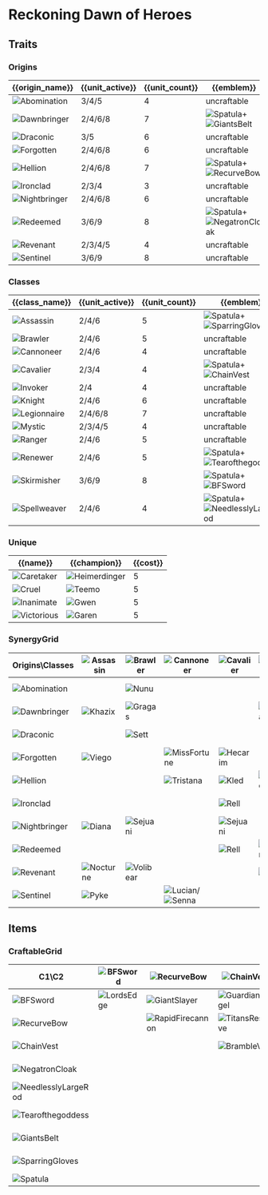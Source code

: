 # Reckoning Dawn of Heroes

## Traits
### Origins
| {{origin_name}}                                                      | {{unit_active}} | {{unit_count}} | {{emblem}}                                                                                                  | {{desc}} |
| -                                                                    | -               | -              | -                                                                                                           | -        |
| ![Abomination](../tfttraits/icon/set5.5/ShadowYoumuusGhostblade.png) | 3/4/5           | 4              | uncraftable                                                                                                 |          |
| ![Dawnbringer](../tfttraits/icon/set5.5/WarlordsBanner.png)          | 2/4/6/8         | 7              | ![Spatula](../tftitems/icon/set5.5/Spatula.png)+![GiantsBelt](../tftitems/icon/set5.5/GiantsBelt.png)       |          |
| ![Draconic](../tfttraits/icon/set5.5/DraconicEmblem.png)             | 3/5             | 6              | uncraftable                                                                                                 |          |
| ![Forgotten](../tfttraits/icon/set5.5/ShadowSwordoftheDivine.png)    | 2/4/6/8         | 6              | uncraftable                                                                                                 |          |
| ![Hellion](../tfttraits/icon/set5.5/DuelistsZeal.png)                | 2/4/6/8         | 7              | ![Spatula](../tftitems/icon/set5.5/Spatula.png)+![RecurveBow](../tftitems/icon/set5.5/RecurveBow.png)       |          |
| ![Ironclad](../tfttraits/icon/set5.5/IroncladEmblem.png)             | 2/3/4           | 3              | uncraftable                                                                                                 |          |
| ![Nightbringer](../tfttraits/icon/set5.5/ShadowWarlordsBanner.png)   | 2/4/6/8         | 6              | uncraftable                                                                                                 |          |
| ![Redeemed](../tfttraits/icon/set5.5/ElderwoodHeirloom.png)          | 3/6/9           | 8              | ![Spatula](../tftitems/icon/set5.5/Spatula.png)+![NegatronCloak](../tftitems/icon/set5.5/NegatronCloak.png) |          |
| ![Revenant](../tfttraits/icon/set5.5/ShadowElderwoodHeirloom.png)    | 2/3/4/5         | 4              | uncraftable                                                                                                 |          |
| ![Sentinel](../tfttraits/icon/set5.5/SentinelEmblem.png)             | 3/6/9           | 8              | uncraftable                                                                                                 |          |

### Classes
| {{class_name}}                                                 | {{unit_active}} | {{unit_count}} | {{emblem}}                                                                                                            | {{desc}} |
| -                                                              | -               | -              | -                                                                                                                     | -        |
| ![Assassin](../tfttraits/icon/set5.5/YoumuusGhostblade.png)    | 2/4/6           | 5              | ![Spatula](../tftitems/icon/set5.5/Spatula.png)+![SparringGloves](../tftitems/icon/set5.5/SparringGloves.png)         |          |
| ![Brawler](../tfttraits/icon/set5.5/BrawlerEmblem.png)         | 2/4/6           | 5              | uncraftable                                                                                                           |          |
| ![Cannoneer](../tfttraits/icon/set5.5/CannoneerEmblem.png)     | 2/4/6           | 4              | uncraftable                                                                                                           |          |
| ![Cavalier](../tfttraits/icon/set5.5/VanguardsCuirass.png)     | 2/3/4           | 4              | ![Spatula](../tftitems/icon/set5.5/Spatula.png)+![ChainVest](../tftitems/icon/set5.5/ChainVest.png)                   |          |
| ![Invoker](../tfttraits/icon/set5.5/InvokerEmblem.png)         | 2/4             | 4              | uncraftable                                                                                                           |          |
| ![Knight](../tfttraits/icon/set5.5/KnightEmblem.png)           | 2/4/6           | 6              | uncraftable                                                                                                           |          |
| ![Legionnaire](../tfttraits/icon/set5.5/LegionnaireEmblem.png) | 2/4/6/8         | 7              | uncraftable                                                                                                           |          |
| ![Mystic](../tfttraits/icon/set5.5/MysticEmblem.png)           | 2/3/4/5         | 4              | uncraftable                                                                                                           |          |
| ![Ranger](../tfttraits/icon/set5.5/RangerEmblem.png)           | 2/4/6           | 5              | uncraftable                                                                                                           |          |
| ![Renewer](../tfttraits/icon/set5.5/MagesCap.png)              | 2/4/6           | 5              | ![Spatula](../tftitems/icon/set5.5/Spatula.png)+![Tearofthegoddess](../tftitems/icon/set5.5/Tearofthegoddess.png)     |          |
| ![Skirmisher](../tfttraits/icon/set5.5/SwordoftheDivine.png)   | 3/6/9           | 8              | ![Spatula](../tftitems/icon/set5.5/Spatula.png)+![BFSword](../tftitems/icon/set5.5/BFSword.png)                       |          |
| ![Spellweaver](../tfttraits/icon/set5.5/MantleofDusk.png)      | 2/4/6           | 4              | ![Spatula](../tftitems/icon/set5.5/Spatula.png)+![NeedlesslyLargeRod](../tftitems/icon/set5.5/NeedlesslyLargeRod.png) |          |

### Unique
| {{name}}                                               | {{champion}}                                                  | {{cost}} |
| -                                                      | -                                                             | -        |
| ![Caretaker](../tfttraits/icon/set5.5/Caretaker.svg)   | ![Heimerdinger](../tftchampions/icon/set5.5/Heimerdinger.png) | 5        |
| ![Cruel](../tfttraits/icon/set5.5/Cruel.svg)           | ![Teemo](../tftchampions/icon/set5.5/Teemo.png)               | 5        |
| ![Inanimate](../tfttraits/icon/set5.5/Inanimate.svg)   | ![Gwen](../tftchampions/icon/set5.5/Gwen.jpg)                 | 5        |
| ![Victorious](../tfttraits/icon/set5.5/Victorious.svg) | ![Garen](../tftchampions/icon/set5.5/Garen.png)               | 5        |

### SynergyGrid
| Origins\Classes                                                      | ![Assassin](../tfttraits/icon/set5.5/YoumuusGhostblade.png) | ![Brawler](../tfttraits/icon/set5.5/BrawlerEmblem.png) | ![Cannoneer](../tfttraits/icon/set5.5/CannoneerEmblem.png)                                        | ![Cavalier](../tfttraits/icon/set5.5/VanguardsCuirass.png) | ![Invoker](../tfttraits/icon/set5.5/InvokerEmblem.png) | ![Knight](../tfttraits/icon/set5.5/KnightEmblem.png)  | ![Legionnaire](../tfttraits/icon/set5.5/LegionnaireEmblem.png)                                    | ![Mystic](../tfttraits/icon/set5.5/MysticEmblem.png)          | ![Ranger](../tfttraits/icon/set5.5/RangerEmblem.png)  | ![Renewer](../tfttraits/icon/set5.5/MagesCap.png)             | ![Skirmisher](../tfttraits/icon/set5.5/SwordoftheDivine.png)                                    | ![Spellweaver](../tfttraits/icon/set5.5/MantleofDusk.png) |
| -                                                                    | -                                                           | -                                                      | -                                                                                                 | -                                                          | -                                                      | -                                                     | -                                                                                                 | -                                                             | -                                                     | -                                                             | -                                                                                               | -                                                         |
| ![Abomination](../tfttraits/icon/set5.5/ShadowYoumuusGhostblade.png) |                                                             | ![Nunu](../tftchampions/icon/set5.5/Nunu.png)          |                                                                                                   |                                                            |                                                        |                                                       | ![Kalista](../tftchampions/icon/set5.5/Kalista.png)                                               | ![Fiddlesticks](../tftchampions/icon/set5.5/Fiddlesticks.png) |                                                       |                                                               |                                                                                                 | ![Brand](../tftchampions/icon/set5.5/Brand.png)           |
| ![Dawnbringer](../tfttraits/icon/set5.5/WarlordsBanner.png)          | ![Khazix](../tftchampions/icon/set5.5/Khazix.png)           | ![Gragas](../tftchampions/icon/set5.5/Gragas.png)      |                                                                                                   |                                                            | ![Karma](../tftchampions/icon/set5.5/Karma.png)        | ![Garen](../tftchampions/icon/set5.5/Garen.png)       | ![Riven](../tftchampions/icon/set5.5/Riven.png)                                                   |                                                               |                                                       | ![Soraka](../tftchampions/icon/set5.5/Soraka.png)             | ![Nidalee](../tftchampions/icon/set5.5/Nidalee.png)                                             |                                                           |
| ![Draconic](../tfttraits/icon/set5.5/DraconicEmblem.png)             |                                                             | ![Sett](../tftchampions/icon/set5.5/Sett.png)          |                                                                                                   |                                                            |                                                        | ![Galio](../tftchampions/icon/set5.5/Galio.png)       |                                                                                                   |                                                               | ![Ashe](../tftchampions/icon/set5.5/Ashe.png)         | ![Heimerdinger](../tftchampions/icon/set5.5/Heimerdinger.png) | ![Udyr](../tftchampions/icon/set5.5/Udyr.png)                                                   | ![Zyra](../tftchampions/icon/set5.5/Zyra.png)             |
| ![Forgotten](../tfttraits/icon/set5.5/ShadowSwordoftheDivine.png)    | ![Viego](../tftchampions/icon/set5.5/Viego.jpg)             |                                                        | ![MissFortune](../tftchampions/icon/set5.5/MissFortune.png)                                       | ![Hecarim](../tftchampions/icon/set5.5/Hecarim.jpg)        |                                                        | ![Thresh](../tftchampions/icon/set5.5/Thresh.jpg)     | ![Draven](../tftchampions/icon/set5.5/Draven.png)                                                 |                                                               | ![Vayne](../tftchampions/icon/set5.5/Vayne.png)       |                                                               | ![Viego](../tftchampions/icon/set5.5/Viego.jpg)                                                 |                                                           |
| ![Hellion](../tfttraits/icon/set5.5/DuelistsZeal.png)                |                                                             |                                                        | ![Tristana](../tftchampions/icon/set5.5/Tristana.png)                                             | ![Kled](../tftchampions/icon/set5.5/Kled.png)              | ![Teemo](../tftchampions/icon/set5.5/Teemo.png)        | ![Poppy](../tftchampions/icon/set5.5/Poppy.png)       |                                                                                                   | ![Lulu](../tftchampions/icon/set5.5/Lulu.png)                 |                                                       |                                                               | ![Kennen](../tftchampions/icon/set5.5/Kennen.png)                                               | ![Ziggs](../tftchampions/icon/set5.5/Ziggs.png)           |
| ![Ironclad](../tfttraits/icon/set5.5/IroncladEmblem.png)             |                                                             |                                                        |                                                                                                   | ![Rell](../tftchampions/icon/set5.5/Rell.png)              |                                                        | ![Nautilus](../tftchampions/icon/set5.5/Nautilus.png) |                                                                                                   |                                                               |                                                       |                                                               | ![Jax](../tftchampions/icon/set5.5/Jax.png)                                                     |                                                           |
| ![Nightbringer](../tfttraits/icon/set5.5/ShadowWarlordsBanner.png)   | ![Diana](../tftchampions/icon/set5.5/Diana.png)             | ![Sejuani](../tftchampions/icon/set5.5/Sejuani.png)    |                                                                                                   | ![Sejuani](../tftchampions/icon/set5.5/Sejuani.png)        |                                                        |                                                       | ![Yasuo](../tftchampions/icon/set5.5/Yasuo.png)                                                   |                                                               | ![Aphelios](../tftchampions/icon/set5.5/Aphelios.png) | ![Vladimir](../tftchampions/icon/set5.5/Vladimir.png)         | ![LeeSin](../tftchampions/icon/set5.5/LeeSin.png)                                               |                                                           |
| ![Redeemed](../tfttraits/icon/set5.5/ElderwoodHeirloom.png)          |                                                             |                                                        |                                                                                                   | ![Rell](../tftchampions/icon/set5.5/Rell.png)              | ![Syndra](../tftchampions/icon/set5.5/Syndra.png)      | ![Leona](../tftchampions/icon/set5.5/Leona.png)       | ![Aatrox](../tftchampions/icon/set5.5/Aatrox.png)/![Kayle](../tftchampions/icon/set5.5/Kayle.png) | ![Lux](../tftchampions/icon/set5.5/Lux.png)                   | ![Varus](../tftchampions/icon/set5.5/Varus.png)       |                                                               |                                                                                                 | ![Velkoz](../tftchampions/icon/set5.5/Velkoz.png)         |
| ![Revenant](../tfttraits/icon/set5.5/ShadowElderwoodHeirloom.png)    | ![Nocturne](../tftchampions/icon/set5.5/Nocturne.png)       | ![Volibear](../tftchampions/icon/set5.5/Volibear.png)  |                                                                                                   |                                                            | ![Ivern](../tftchampions/icon/set5.5/Ivern.png)        |                                                       |                                                                                                   | ![Fiddlesticks](../tftchampions/icon/set5.5/Fiddlesticks.png) |                                                       | ![Ivern](../tftchampions/icon/set5.5/Ivern.png)               |                                                                                                 |                                                           |
| ![Sentinel](../tfttraits/icon/set5.5/SentinelEmblem.png)             | ![Pyke](../tftchampions/icon/set5.5/Pyke.png)               |                                                        | ![Lucian](../tftchampions/icon/set5.5/Lucian.png)/![Senna](../tftchampions/icon/set5.5/Senna.png) |                                                            |                                                        | ![Galio](../tftchampions/icon/set5.5/Galio.png)       | ![Irelia](../tftchampions/icon/set5.5/Irelia.png)                                                 |                                                               | ![Akshan](../tftchampions/icon/set5.5/Akshan.png)     | ![Rakan](../tftchampions/icon/set5.5/Rakan.png)               | ![Irelia](../tftchampions/icon/set5.5/Irelia.png)/![Olaf](../tftchampions/icon/set5.5/Olaf.png) |                                                           |

## Items
### CraftableGrid
| C1\C2                                                                 | ![BFSword](../tftitems/icon/set5.5/BFSword.png)     | ![RecurveBow](../tftitems/icon/set5.5/RecurveBow.png)           | ![ChainVest](../tftitems/icon/set5.5/ChainVest.png)         | ![NegatronCloak](../tftitems/icon/set5.5/NegatronCloak.png)       | ![NeedlesslyLargeRod](../tftitems/icon/set5.5/NeedlesslyLargeRod.png)       | ![Tearofthegoddess](../tftitems/icon/set5.5/Tearofthegoddess.png) | ![GiantsBelt](../tftitems/icon/set5.5/GiantsBelt.png)         | ![SparringGloves](../tftitems/icon/set5.5/SparringGloves.png) | ![Spatula](../tftitems/icon/set5.5/Spatula.png)                     |
| -                                                                     | -                                                   | -                                                               | -                                                           | -                                                                 | -                                                                           | -                                                                 | -                                                             | -                                                             | -                                                                   |
| ![BFSword](../tftitems/icon/set5.5/BFSword.png)                       | ![LordsEdge](../tftitems/icon/set5.5/LordsEdge.png) | ![GiantSlayer](../tftitems/icon/set5.5/GiantSlayer.png)         | ![GuardianAngel](../tftitems/icon/set5.5/GuardianAngel.png) | ![Bloodthirster](../tftitems/icon/set5.5/Bloodthirster.png)       | ![HextechGunblade](../tftitems/icon/set5.5/HextechGunblade.png)             | ![SpearofShojin](../tftitems/icon/set5.5/SpearofShojin.png)       | ![ZekesHerald](../tftitems/icon/set5.5/ZekesHerald.png)       | ![InfinityEdge](../tftitems/icon/set5.5/InfinityEdge.png)     | ![SwordoftheDivine](../tftitems/icon/set5.5/SwordoftheDivine.png)   |
| ![RecurveBow](../tftitems/icon/set5.5/RecurveBow.png)                 |                                                     | ![RapidFirecannon](../tftitems/icon/set5.5/RapidFirecannon.png) | ![TitansResolve](../tftitems/icon/set5.5/TitansResolve.png) | ![RunaansHurricane](../tftitems/icon/set5.5/RunaansHurricane.png) | ![GuinsoosRageblade](../tftitems/icon/set5.5/GuinsoosRageblade.png)         | ![StatikkShiv](../tftitems/icon/set5.5/StatikkShiv.png)           | ![ZzRotPortal](../tftitems/icon/set5.5/ZzRotPortal.png)       | ![LastWhisper](../tftitems/icon/set5.5/LastWhisper.png)       | ![DuelistsZeal](../tftitems/icon/set5.5/DuelistsZeal.png)           |
| ![ChainVest](../tftitems/icon/set5.5/ChainVest.png)                   |                                                     |                                                                 | ![BrambleVest](../tftitems/icon/set5.5/BrambleVest.png)     | ![IronWill](../tftitems/icon/set5.5/IronWill.png)                 | ![LocketoftheIronSolari](../tftitems/icon/set5.5/LocketoftheIronSolari.png) | ![FrozenHeart](../tftitems/icon/set5.5/FrozenHeart.png)           | ![SunfireCape](../tftitems/icon/set5.5/SunfireCape.png)       | ![Shroud](../tftitems/icon/set5.5/Shroud.png)                 | ![VanguardsCuirass](../tftitems/icon/set5.5/VanguardsCuirass.png)   |
| ![NegatronCloak](../tftitems/icon/set5.5/NegatronCloak.png)           |                                                     |                                                                 |                                                             | ![DragonsClaw](../tftitems/icon/set5.5/DragonsClaw.png)           | ![IonicSpark](../tftitems/icon/set5.5/IonicSpark.png)                       | ![Chalice](../tftitems/icon/set5.5/Chalice.png)                   | ![Zephyr](../tftitems/icon/set5.5/Zephyr.png)                 | ![Quicksilver](../tftitems/icon/set5.5/Quicksilver.png)       | ![ElderwoodHeirloom](../tftitems/icon/set5.5/ElderwoodHeirloom.png) |
| ![NeedlesslyLargeRod](../tftitems/icon/set5.5/NeedlesslyLargeRod.png) |                                                     |                                                                 |                                                             |                                                                   | ![RabadonsDeathcap](../tftitems/icon/set5.5/RabadonsDeathcap.png)           | ![LudensEcho](../tftitems/icon/set5.5/LudensEcho.png)             | ![Morellonomicon](../tftitems/icon/set5.5/Morellonomicon.png) | ![ArcaneGauntlet](../tftitems/icon/set5.5/ArcaneGauntlet.png) | ![MantleofDusk](../tftitems/icon/set5.5/MantleofDusk.png)           |
| ![Tearofthegoddess](../tftitems/icon/set5.5/Tearofthegoddess.png)     |                                                     |                                                                 |                                                             |                                                                   |                                                                             | ![BlueSentinel](../tftitems/icon/set5.5/BlueSentinel.png)         | ![Redemption](../tftitems/icon/set5.5/Redemption.png)         | ![HandofJustice](../tftitems/icon/set5.5/HandofJustice.png)   | ![MagesCap](../tftitems/icon/set5.5/MagesCap.png)                   |
| ![GiantsBelt](../tftitems/icon/set5.5/GiantsBelt.png)                 |                                                     |                                                                 |                                                             |                                                                   |                                                                             |                                                                   | ![WarmogsArmor](../tftitems/icon/set5.5/WarmogsArmor.png)     | ![Backhand](../tftitems/icon/set5.5/Backhand.png)             | ![WarlordsBanner](../tftitems/icon/set5.5/WarlordsBanner.png)       |
| ![SparringGloves](../tftitems/icon/set5.5/SparringGloves.png)         |                                                     |                                                                 |                                                             |                                                                   |                                                                             |                                                                   |                                                               | ![ThiefsGloves](../tftitems/icon/set5.5/ThiefsGloves.png)     | ![YoumuusGhostblade](../tftitems/icon/set5.5/YoumuusGhostblade.png) |
| ![Spatula](../tftitems/icon/set5.5/Spatula.png)                       |                                                     |                                                                 |                                                             |                                                                   |                                                                             |                                                                   |                                                               |                                                               | ![ForceofNature](../tftitems/icon/set5.5/ForceofNature.png)         |
